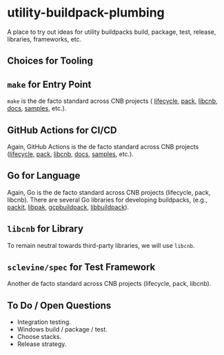 # utility-buildpack-plumbing

A place to try out ideas for utility buildpacks build, package, test, release, libraries, frameworks, etc.

## Choices for Tooling

## `make` for Entry Point

`make` is the de facto standard across CNB projects
(
[lifecycle](https://github.com/buildpacks/lifecycle/blob/main/Makefile),
 [pack](https://github.com/buildpacks/pack/blob/main/Makefile),
 [libcnb](https://github.com/buildpacks/libcnb/blob/main/Makefile),
 [docs](https://github.com/buildpacks/docs/blob/main/Makefile),
 [samples](https://github.com/buildpacks/samples/blob/main/Makefile),
 etc.).

## GitHub Actions for CI/CD

Again, GitHub Actions is the de facto standard across CNB projects
([lifecycle](https://github.com/buildpacks/lifecycle/tree/main/.github/workflows),
 [pack](https://github.com/buildpacks/pack/tree/main/.github/workflows),
 [libcnb](https://github.com/buildpacks/libcnb/tree/main/.github/workflows),
 [docs](https://github.com/buildpacks/docs/tree/main/.github/workflows),
 [samples](https://github.com/buildpacks/samples/tree/main/.github/workflows),
 etc.).


## Go for Language

Again, Go is the de facto standard across CNB projects (lifecycle, pack, libcnb).
There are several Go libraries for developing buildpacks,
(e.g., [packit](https://github.com/paketo-buildpacks/packit),
 [libpak](https://github.com/paketo-buildpacks/libpak),
 [gcpbuildpack](https://github.com/GoogleCloudPlatform/buildpacks/tree/main/pkg/gcpbuildpack),
 [libbuildpack](https://github.com/cloudfoundry/libbuildpack)).

## `libcnb` for Library

To remain neutral towards third-party libraries, we will use `libcnb`.

## `sclevine/spec` for Test Framework

Another de facto standard across CNB projects (lifecycle, pack, libcnb).

## To Do / Open Questions

- Integration testing.
- Windows build / package / test.
- Choose stacks.
- Release strategy.

